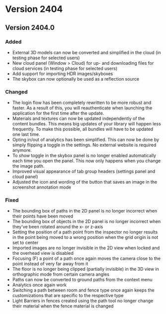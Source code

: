 # Version 2404

## Version 2404.0

### Added

* External 3D models can now be converted and simplified in the cloud (in testing phase for selected users)
* New cloud panel (Window > Cloud) for up- and downloading files for cloud services (in testing phase for selected users)
* Add support for importing HDR images/skyboxes
* The skybox can now optionally be used as a reflection source

### Changed

* The login flow has been completely rewritten to be more robust and faster. As a result of this, you will reauthenticate when launching the application for the first time after the update.
* Materials and textures can now be updated independently of the content bundles. This means big updates of your library will happen less frequently. To make this possible, all bundles will have to be updated one last time.
* Opting in/out of analytics has been simplified. This can now be done by simply flipping a toggle in the settings. No external website is required anymore.
* To _show_ toggle in the skybox panel is no longer enabled automatically each time you open the panel. This now only happens when you change the image path.
* Improved visual appearance of tab group headers (settings panel and cloud panel)
* Adjusted the icon and wording of the button that saves an image in the screenshot annotation mode

### Fixed

* The bounding box of paths in the 2D panel is no longer incorrect when their points have been moved
* The bounding box of objects in the 2D panel is no longer incorrect when they've been rotated around the x- or z-axis
* Setting the position of a path point from the inspector no longer results in the point being moved to a wrong position when the grid origin is not set to center
* Imported images are no longer invisible in the 2D view when locked and the overhead view is disabled
* Focusing (F) a point of a path once again moves the camera close to the point instead of very far away from it
* The floor is no longer being clipped (partially invisible) in the 3D view in orthographic mode from certain camera angles
* Paths can now be converted to ground paths from the context menu
* Analytics once again work
* Switching a path between room and fence type once again keeps the customizations that are specific to the respective type
* Light Barriers in fences created using the path tool no longer change their material when the fence material is changed